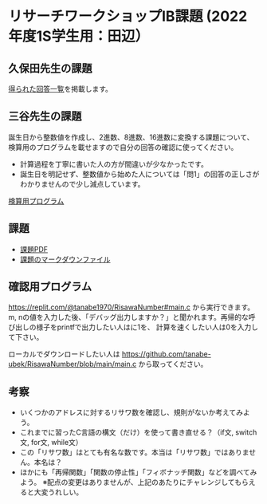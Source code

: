 # リサーチワークショップIB課題 (2022年度1S学生用：田辺）

## 久保田先生の課題
[得られた回答一覧](./feature.txt)を掲載します。

## 三谷先生の課題
誕生日から整数値を作成し、2進数、8進数、16進数に変換する課題について、検算用のプログラムを載せますので自分の回答の確認に使ってください。
- 計算過程を丁寧に書いた人の方が間違いが少なかったです。
- 誕生日を明記せず、整数値から始めた人については「問1」の回答の正しさがわかりませんので少し減点しています。

[検算用プログラム](https://replit.com/@tanabe1970/BirthdayNumber#main.c)


## 課題
- [課題PDF](./kadai.pdf)
- [課題のマークダウンファイル](./kadai.md)

## 確認用プログラム
https://replit.com/@tanabe1970/RisawaNumber#main.c
から実行できます。m, nの値を入力した後、「デバッグ出力しますか？」と聞かれます。再帰的な呼び出しの様子をprintfで出力したい人はに1を、
計算を速くしたい人は0を入力して下さい。

ローカルでダウンロードしたい人は
https://github.com/tanabe-ubek/RisawaNumber/blob/main/main.c
から取ってください。


## 考察
- いくつかのアドレスに対するリサワ数を確認し、規則がないか考えてみよう。
- これまでに習ったC言語の構文（だけ）を使って書き直せる？（if文, switch文, for文, while文）
- この「リサワ数」はとても有名な数です。本当は「リサワ数」ではありません。本名は？
- ほかにも「再帰関数」「関数の停止性」「フィボナッチ関数」などを調べてみよう。
※配点の変更はありませんが、上記のあたりにチャレンジしてもらえると大変うれしい。

